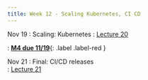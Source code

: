 ```yaml
---
title: Week 12 - Scaling Kubernetes, CI CD
---
```


Nov 19
: Scaling: Kubernetes 
  : [Lecture 20](../assets/lectures/lecture20/L20_kubernetes_operations_scaling.pdf)
  
: [**M4 due 11/19**](https://harvard-iacs.github.io/2024-AC215/milestone4/){: .label .label-red }


Nov 21
: Final: CI/CD releases   
  : [Lecture 21](../assets/lectures/lecture21/L21_operations_automation.pdf)